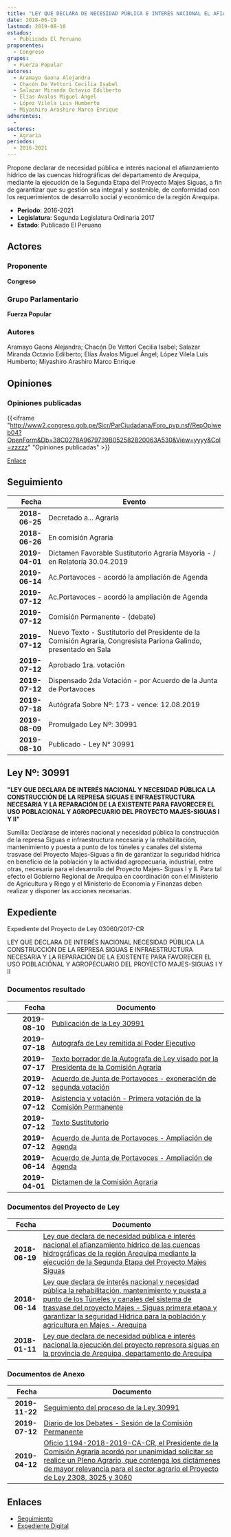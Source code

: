 ```yaml
---
title: "LEY QUE DECLARA DE NECESIDAD PÚBLICA E INTERÉS NACIONAL EL AFIANZAMIENTO HÍDRICO DE LAS CUENCAS HIDROGRÁFICAS DE LA REGIÓN AREQUIPA MEDIANTE LA EJECUCIÓN DE LA SEGUNDA ETAPA DEL PROYECTO MAJES SIGUAS"
date: 2018-06-19
lastmod: 2019-08-10
estados: 
  - Publicado El Peruano
proponentes: 
  - Congreso
grupos: 
  - Fuerza Popular
autores: 
  - Aramayo Gaona Alejandra
  - Chacón De Vettori Cecilia Isabel
  - Salazar Miranda Octavio Edilberto
  - Elías Ávalos Miguel Ángel
  - López Vilela Luis Humberto
  - Miyashiro Arashiro Marco Enrique
adherentes: 
  - 
sectores: 
  - Agraria
periodos: 
  - 2016-2021
---
```


Propone declarar de necesidad pública e interés nacional el afianzamiento hídrico de las cuencas hidrográficas del departamento de Arequipa, mediante la ejecución de la Segunda Etapa del Proyecto Majes Siguas, a fin de garantizar que su gestión sea integral y sostenible, de conformidad con los requerimientos de desarrollo social y económico de la región Arequipa.

- **Periodo**: 2016-2021
- **Legislatura**: Segunda Legislatura Ordinaria 2017
- **Estado**: Publicado El Peruano

## Actores

### Proponente

**Congreso**

### Grupo Parlamentario

**Fuerza Popular**

### Autores

Aramayo Gaona Alejandra; Chacón De Vettori Cecilia Isabel; Salazar Miranda Octavio Edilberto; Elías Ávalos Miguel Ángel; López Vilela Luis Humberto; Miyashiro Arashiro Marco Enrique


## Opiniones

### Opiniones publicadas

{{<iframe "http://www2.congreso.gob.pe/Sicr/ParCiudadana/Foro_pvp.nsf/RepOpiweb04?OpenForm&Db=38C0278A9679739B052582B20063A530&View=yyyy&Col=zzzzz" "Opiniones publicadas" >}}

[Enlace](http://www2.congreso.gob.pe/Sicr/ParCiudadana/Foro_pvp.nsf/RepOpiweb04?OpenForm&Db=38C0278A9679739B052582B20063A530&View=yyyy&Col=zzzzz)

## Seguimiento

| Fecha | Evento |
|------:|--------|
| **2018-06-25** | Decretado a... Agraria|
| **2018-06-26** | En comisión Agraria|
| **2019-04-01** | Dictamen Favorable Sustitutorio Agraria Mayoria - / en Relatoría 30.04.2019|
| **2019-06-14** | Ac.Portavoces - acordó la ampliación de Agenda|
| **2019-07-12** | Ac.Portavoces - acordó la ampliación de Agenda|
| **2019-07-12** | Comisión Permanente - (debate)|
| **2019-07-12** | Nuevo Texto - Sustitutorio del Presidente de la Comisión Agraria, Congresista Pariona Galindo, presentado en Sala|
| **2019-07-12** | Aprobado 1ra. votación|
| **2019-07-12** | Dispensado 2da Votación - por Acuerdo de la Junta de Portavoces|
| **2019-07-18** | Autógrafa Sobre Nº: 173 - vence: 12.08.2019|
| **2019-08-09** | Promulgado Ley Nº: 30991|
| **2019-08-10** | Publicado - Ley N° 30991|

## Ley Nº: 30991

**"LEY QUE DECLARA DE INTERÉS NACIONAL Y NECESIDAD PÚBLICA LA CONSTRUCCIÓN DE LA REPRESA SIGUAS E INFRAESTRUCTURA NECESARIA Y LA REPARACIÓN DE LA EXISTENTE PARA FAVORECER EL USO POBLACIONAL Y AGROPECUARIO DEL PROYECTO MAJES-SIGUAS I Y II"**

Sumilla: Declárase de interés nacional y necesidad pública la construcción de la represa Siguas e infraestructura necesaria y la rehabilitación, mantenimiento y puesta a punto de los túneles y canales del sistema trasvase del Proyecto Majes-Siguas a fin de garantizar la seguridad hídrica en beneficio de la población y la actividad agropecuaria, industrial, entre otras, necesaria para el desarrollo del Proyecto Majes- Siguas I y II. Para tal efecto el Gobierno Regional de Arequipa en coordinación con el Ministerio de Agricultura y Riego y el Ministerio de Economía y Finanzas deben realizar y disponer las acciones necesarias.


## Expediente

Expediente del Proyecto de Ley 03060/2017-CR

LEY QUE DECLARA DE INTERÉS NACIONAL NECESIDAD PÚBLICA LA CONSTRUCCIÓN DE LA REPRESA SIGUAS E INFRAESTRUCTURA NECESARIA Y LA REPARACIÓN DE LA EXISTENTE PARA FAVORECER EL USO POBLACIÓNAL Y AGROPECUARIO DEL PROYECTO MAJES-SIGUAS I Y II


### Documentos resultado

| Fecha | Documento |
|------:|--------|
| **2019-08-10** | [Publicación de la Ley 30991](http://www.leyes.congreso.gob.pe/Documentos/2016_2021/ADLP/Normas_Legales/30991-LEY.pdf) |
| **2019-07-18** | [Autografa de Ley remitida al Poder Ejecutivo](http://www.leyes.congreso.gob.pe/Documentos/2016_2021/ADLP/Texto_Aprobado/AU0230820190718.pdf) |
| **2019-07-17** | [Texto borrador de la Autografa de Ley visado por la Presidenta de la Comisión Agraria](http://www.leyes.congreso.gob.pe/Documentos/2016_2021/Texto_Borrador_de_Autografa/BAU0230820190717.pdf) |
| **2019-07-12** | [Acuerdo de Junta de Portavoces - exoneración de segunda votación](http://www.leyes.congreso.gob.pe/Documentos/2016_2021/Acuerdos/Junta_Portavoces/AJP0230820190712.pdf) |
| **2019-07-12** | [Asistencia y votación - Primera votación de la Comisión Permanente](http://www.leyes.congreso.gob.pe/Documentos/2016_2021/Asistencia_y_Votacion/Proyectos_de_Ley/AV0230820190712.pdf) |
| **2019-07-12** | [Texto Sustitutorio](http://www.leyes.congreso.gob.pe/Documentos/2016_2021/Texto_Sustitutorio/Proyectos_de_Ley/TS0230820190712.pdf) |
| **2019-07-12** | [Acuerdo de Junta de Portavoces - Ampliación de Agenda](http://www.leyes.congreso.gob.pe/Documentos/2016_2021/Acuerdos/Junta_Portavoces/AJP0230820190712..pdf) |
| **2019-06-14** | [Acuerdo de Junta de Portavoces - Ampliación de Agenda](http://www.leyes.congreso.gob.pe/Documentos/2016_2021/Acuerdos/Junta_Portavoces/AJP0230820190614.pdf) |
| **2019-04-01** | [Dictamen de la Comisión Agraria](http://www.leyes.congreso.gob.pe/Documentos/2016_2021/Dictamenes/Proyectos_de_Ley/02308DC01MAY20190401.pdf) |

### Documentos del Proyecto de Ley

| Fecha | Documento |
|------:|--------|
| **2018-06-19** | [Ley que declara de necesidad pública e interés nacional el afianzamiento hídrico de las cuencas hidrográficas de la región Arequipa mediante la ejecución de la Segunda Etapa del Proyecto Majes Siguas](http://www.leyes.congreso.gob.pe/Documentos/2016_2021/Proyectos_de_Ley_y_de_Resoluciones_Legislativas/PL0306020180619..pdf) |
| **2018-06-14** | [Ley que declara de interés nacional y necesidad pública la rehabilitación, mantenimiento y puesta a punto de los Túneles y canales del sistema de trasvase del proyecto Majes - Siguas primera etapa y garantizar la seguridad Hidrica para la población y agricultura en Majes - Arequipa](http://www.leyes.congreso.gob.pe/Documentos/2016_2021/Proyectos_de_Ley_y_de_Resoluciones_Legislativas/PL0302520180614..pdf) |
| **2018-01-11** | [Ley que declara de necesidad pública e interés nacional la ejecución del proyecto represora siguas en la provincia de Arequipa, departamento de Arequipa](http://www.leyes.congreso.gob.pe/Documentos/2016_2021/Proyectos_de_Ley_y_de_Resoluciones_Legislativas/PL0230820180111.pdf) |

### Documentos de Anexo

| Fecha | Documento |
|------:|--------|
| **2019-11-22** | [Seguimiento del proceso de la Ley 30991](http://www.leyes.congreso.gob.pe/Documentos/2016_2021/Seguimiento_de_Proyectos_de_Ley/02308PL20191122.pdf) |
| **2019-07-12** | [Diario de los Debates - Sesión de la Comisión Permanente](http://www2.congreso.gob.pe/Sicr/DiarioDebates/Publicad.nsf/SesionesPleno/05256D6E0073DFE905258436000F4CA8/$FILE/PER-2018-11.pdf) |
| **2019-04-12** | [Oficio 1194-2018-2019-CA-CR, el Presidente de la Comisión Agraria acordó por unanimidad solicitar se realice un Pleno Agrario, que contenga los dictámenes de mayor relevancia para el sector agrario el Proyecto de Ley 2308, 3025 y 3060](http://www.leyes.congreso.gob.pe/Documentos/2016_2021/Oficios/Comisiones_Ordinarias/OFICIO-1194-2018-2019-CA-CR.pdf) |

## Enlaces 

- [Seguimiento](http://www2.congreso.gob.pehttp://www2.congreso.gob.pe/Sicr/TraDocEstProc/CLProLey2016.nsf/f7fff46988ca05b1052578e100829cc7/e036ee7056224cf8052582b20062264d?OpenDocument)
- [Expediente Digital](http://www2.congreso.gob.pehttp://www2.congreso.gob.pe/Sicr/TraDocEstProc/CLProLey2016.nsf/f7fff46988ca05b1052578e100829cc7/e036ee7056224cf8052582b20062264d?OpenDocument&Click=05257FB7005EB655.eb71d0cf91d8294e05256cdf006b5706/$Body/0.1C6C)
